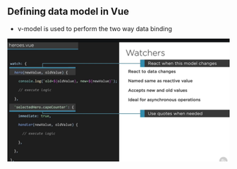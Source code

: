 ## Defining data model in Vue ##
- v-model is used to perform the two way data binding

<img src="img/img1.png" />

